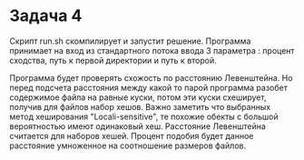 # Задача 4

Скрипт run.sh скомпилирует и запустит решение. Программа принимает на вход из стандартного потока ввода 3 параметра : процент сходства, путь к первой директории и путь к второй.

Программа будет проверять схожость по расстоянию Левенштейна. Но перед подсчета расстояния между какой то парой программа разобет содержимое файла на равные куски, потом эти куски схеширует, получив для файлов набор хешов. Важно заметить что выбранных метод хеширования "Locali-sensitive", те похожие обекты с большой вероятностью имеют одинаковый хеш. Расстояние Левенштейна считается для наборов хешей. Процент подобия будет данное расстояние умноженное на соотношение размеров файлов.